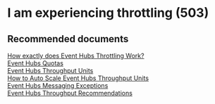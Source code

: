 <properties
    pageTitle="I am experiencing throttling (503)"
    description="I am experiencing throttling (503)"
    service="microsoft.eventhub"
    resource="namespaces"
    authors="v-miegge"
    ms.authors="v-miegge, chiragpa"
    displayOrder=""
    selfHelpType="generic"
    supportTopicIds="32636939"
    resourceTags=""
    productPesIds="16125"
    cloudEnvironments="public,BlackForest,Fairfax"
    articleId="536c9bb5-f086-438b-9f5f-c7386f52257b"
/>

# I am experiencing throttling (503)

## Recommended documents

[How exactly does Event Hubs Throttling Work?](https://blogs.msdn.microsoft.com/servicebus/2015/07/16/how-exactly-does-event-hubs-throttling-work/)<br>
[Event Hubs Quotas](https://docs.microsoft.com/azure/event-hubs/event-hubs-quotas)<br>
[Event Hubs Throughput Units](https://docs.microsoft.com/azure/event-hubs/event-hubs-faq#throughput-units)<br>
[How to Auto Scale Event Hubs Throughput Units](https://docs.microsoft.com/azure/event-hubs/event-hubs-faq#throughput-units)<br>
[Event Hubs Messaging Exceptions](https://docs.microsoft.com/azure/event-hubs/event-hubs-messaging-exceptions)<br>
[Event Hubs Throughput Recommendations](https://vincentlauzon.com/2018/06/05/event-hubs-ingestion-performance-and-throughput/)
